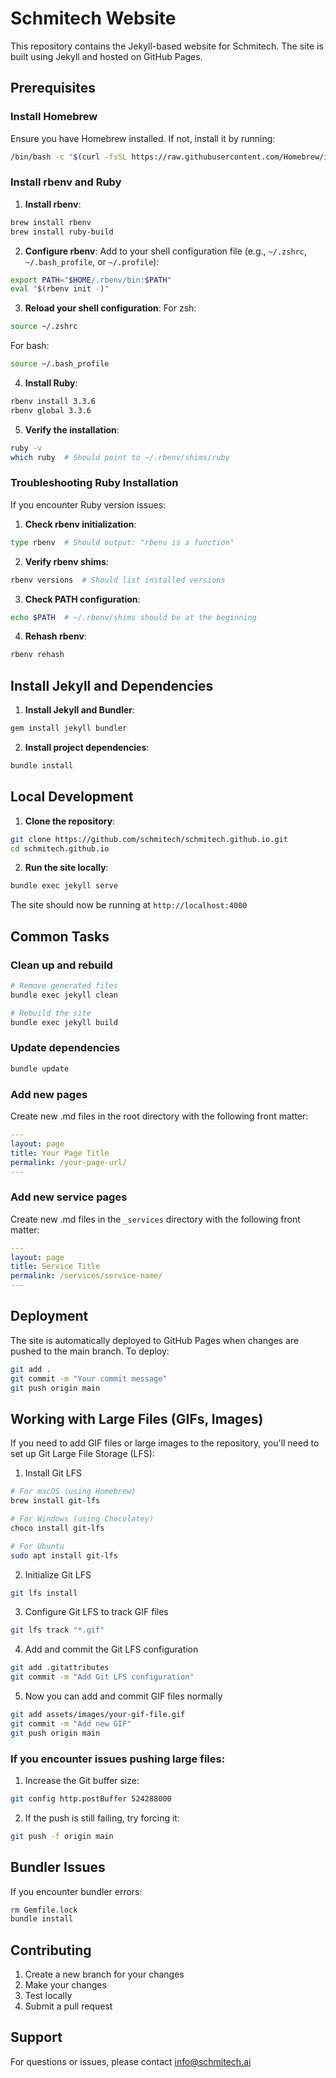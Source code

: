 # Schmitech Website

This repository contains the Jekyll-based website for Schmitech. The site is built using Jekyll and hosted on GitHub Pages.

## Prerequisites

### Install Homebrew
Ensure you have Homebrew installed. If not, install it by running:
```sh
/bin/bash -c "$(curl -fsSL https://raw.githubusercontent.com/Homebrew/install/HEAD/install.sh)"
```

### Install rbenv and Ruby

1. **Install rbenv**:
```sh
brew install rbenv
brew install ruby-build
```

2. **Configure rbenv**:
Add to your shell configuration file (e.g., `~/.zshrc`, `~/.bash_profile`, or `~/.profile`):
```sh
export PATH="$HOME/.rbenv/bin:$PATH"
eval "$(rbenv init -)"
```

3. **Reload your shell configuration**:
For zsh:
```sh
source ~/.zshrc
```
For bash:
```sh
source ~/.bash_profile
```

4. **Install Ruby**:
```sh
rbenv install 3.3.6
rbenv global 3.3.6
```

5. **Verify the installation**:
```sh
ruby -v
which ruby  # Should point to ~/.rbenv/shims/ruby
```

### Troubleshooting Ruby Installation

If you encounter Ruby version issues:

1. **Check rbenv initialization**:
```sh
type rbenv  # Should output: "rbenv is a function"
```

2. **Verify rbenv shims**:
```sh
rbenv versions  # Should list installed versions
```

3. **Check PATH configuration**:
```sh
echo $PATH  # ~/.rbenv/shims should be at the beginning
```

4. **Rehash rbenv**:
```sh
rbenv rehash
```

## Install Jekyll and Dependencies

1. **Install Jekyll and Bundler**:
```sh
gem install jekyll bundler
```

2. **Install project dependencies**:
```sh
bundle install
```

## Local Development

1. **Clone the repository**:
```sh
git clone https://github.com/schmitech/schmitech.github.io.git
cd schmitech.github.io
```

2. **Run the site locally**:
```sh
bundle exec jekyll serve
```

The site should now be running at `http://localhost:4000`

## Common Tasks

### Clean up and rebuild
```sh
# Remove generated files
bundle exec jekyll clean

# Rebuild the site
bundle exec jekyll build
```

### Update dependencies
```sh
bundle update
```

### Add new pages
Create new .md files in the root directory with the following front matter:
```yaml
---
layout: page
title: Your Page Title
permalink: /your-page-url/
---
```

### Add new service pages
Create new .md files in the `_services` directory with the following front matter:
```yaml
---
layout: page
title: Service Title
permalink: /services/service-name/
---
```

## Deployment

The site is automatically deployed to GitHub Pages when changes are pushed to the main branch. To deploy:

```sh
git add .
git commit -m "Your commit message"
git push origin main
```

## Working with Large Files (GIFs, Images)

If you need to add GIF files or large images to the repository, you'll need to set up Git Large File Storage (LFS):

1. Install Git LFS
```bash
# For macOS (using Homebrew)
brew install git-lfs

# For Windows (using Chocolatey)
choco install git-lfs

# For Ubuntu
sudo apt install git-lfs
```

2. Initialize Git LFS
```bash
git lfs install
```

3. Configure Git LFS to track GIF files
```bash
git lfs track "*.gif"
```

4. Add and commit the Git LFS configuration
```bash
git add .gitattributes
git commit -m "Add Git LFS configuration"
```

5. Now you can add and commit GIF files normally
```bash
git add assets/images/your-gif-file.gif
git commit -m "Add new GIF"
git push origin main
```

### If you encounter issues pushing large files:

1. Increase the Git buffer size:
```bash
git config http.postBuffer 524288000
```

2. If the push is still failing, try forcing it:
```bash
git push -f origin main
```


## Bundler Issues

If you encounter bundler errors:
```sh
rm Gemfile.lock
bundle install
```

## Contributing

1. Create a new branch for your changes
2. Make your changes
3. Test locally
4. Submit a pull request

## Support

For questions or issues, please contact info@schmitech.ai
